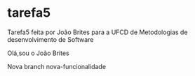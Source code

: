 # tarefa5
Tarefa5 feita por João Brites para a UFCD de Metodologias de desenvolvimento de Software


Olá,sou o João Brites

Nova branch nova-funcionalidade
